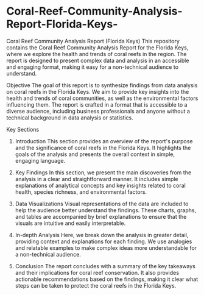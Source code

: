 # Coral-Reef-Community-Analysis-Report-Florida-Keys-
Coral Reef Community Analysis Report (Florida Keys)
This repository contains the Coral Reef Community Analysis Report for the Florida Keys, where we explore the health and trends of coral reefs in the region. The report is designed to present complex data and analysis in an accessible and engaging format, making it easy for a non-technical audience to understand.

Objective
The goal of this report is to synthesize findings from data analysis on coral reefs in the Florida Keys. We aim to provide key insights into the health and trends of coral communities, as well as the environmental factors influencing them. The report is crafted in a format that is accessible to a diverse audience, including business professionals and anyone without a technical background in data analysis or statistics.

Key Sections
1. Introduction
This section provides an overview of the report's purpose and the significance of coral reefs in the Florida Keys. It highlights the goals of the analysis and presents the overall context in simple, engaging language.

2. Key Findings
In this section, we present the main discoveries from the analysis in a clear and straightforward manner. It includes simple explanations of analytical concepts and key insights related to coral health, species richness, and environmental factors.

3. Data Visualizations
Visual representations of the data are included to help the audience better understand the findings. These charts, graphs, and tables are accompanied by brief explanations to ensure that the visuals are intuitive and easily interpretable.

4. In-depth Analysis
Here, we break down the analysis in greater detail, providing context and explanations for each finding. We use analogies and relatable examples to make complex ideas more understandable for a non-technical audience.

5. Conclusion
The report concludes with a summary of the key takeaways and their implications for coral reef conservation. It also provides actionable recommendations based on the findings, making it clear what steps can be taken to protect the coral reefs in the Florida Keys.
